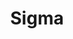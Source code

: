 ---
layout: project
title: Sigma
theme: '#cacaca'
description: Note-taking for TFSS
coming: True
logo: assets/sigma-logo.png
---